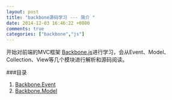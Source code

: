 ```yaml
---
layout: post
title: "backbone源码学习 --- 简介 "
date: 2014-12-03 16:46:22 +0800
comments: true
categories: ["backbone","js"]
---
```


开始对前端的MVC框架 [Backbone.js](http://backbonejs.org/)进行学习，会从Event、Model、Collection、View等几个模块进行解析和源码阅读。

<!-- more -->

###目录
1. [Backbone.Event](http://qbright.github.io/blog/2014/12/04/backbone.Events/)
2. [Backbone.Model](http://qbright.github.io/blog/2014/12/04/backbone.Model/)